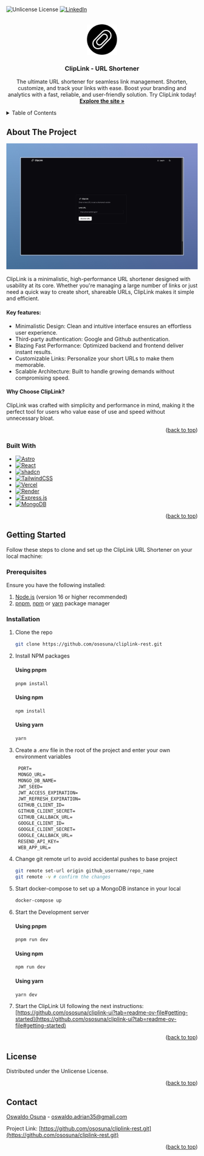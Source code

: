 <a id="readme-top"></a>

![Unlicense License][license-shield]
[![LinkedIn][linkedin-shield]][linkedin-url]


<!-- PROJECT LOGO -->
<br />
<div align="center">
  <a href="https://cliplink.app" target="_blank">
    <img src="assets/img/cliplink-logo.jpg" alt="Logo" width="80" height="80">
  </a>

  <h3 align="center">ClipLink - URL Shortener</h3>

  <p align="center">
    The ultimate URL shortener for seamless link management. Shorten, customize, and track your links with ease. Boost your branding and analytics with a fast, reliable, and user-friendly solution. Try ClipLink today!
    <br />
    <a href="https://cliplink.app"><strong>Explore the site »</strong></a>
  </p>
</div>

<!-- TABLE OF CONTENTS -->
<details>
  <summary>Table of Contents</summary>
  <ol>
    <li>
      <a href="#about-the-project">About The Project</a>
      <ul>
        <li><a href="#built-with">Built With</a></li>
      </ul>
    </li>
    <li>
      <a href="#getting-started">Getting Started</a>
      <ul>
        <li><a href="#prerequisites">Prerequisites</a></li>
        <li><a href="#installation">Installation</a></li>
      </ul>
    </li>
    <li><a href="#license">License</a></li>
    <li><a href="#contact">Contact</a></li>
  </ol>
</details>



<!-- ABOUT THE PROJECT -->
## About The Project

<a href="https://github.com/ososuna/cliplink-ui.git" target="_blank">
  <img src="assets/img/cliplink-screenshot.png" alt="Logo" width="700">
</a>

ClipLink is a minimalistic, high-performance URL shortener designed with usability at its core. Whether you're managing a large number of links or just need a quick way to create short, shareable URLs, ClipLink makes it simple and efficient.

#### Key features:
* Minimalistic Design: Clean and intuitive interface ensures an effortless user experience.
* Third-party authentication: Google and Github authentication.
* Blazing Fast Performance: Optimized backend and frontend deliver instant results.
* Customizable Links: Personalize your short URLs to make them memorable.
* Scalable Architecture: Built to handle growing demands without compromising speed.

#### Why Choose ClipLink?

ClipLink was crafted with simplicity and performance in mind, making it the perfect tool for users who value ease of use and speed without unnecessary bloat.

<p align="right">(<a href="#readme-top">back to top</a>)</p>

### Built With
* [![Astro][Astro]][Astro-url]
* [![React][React.js]][React-url]
* [![shadcn][shadcn]][shadcn-url]
* [![TailwindCSS][TailwindCSS]][TailwindCSS-url]
* [![Vercel][Vercel]][Vercel-url]
* [![Render][Render]][Render-url]
* [![Express.js][Express.js]][Express-url]
* [![MongoDB][MongoDB]][MongoDB-url]


<p align="right">(<a href="#readme-top">back to top</a>)</p>


<!-- GETTING STARTED -->
## Getting Started

Follow these steps to clone and set up the ClipLink URL Shortener on your local machine:

### Prerequisites

Ensure you have the following installed:
1. [Node.js](https://nodejs.org/) (version 16 or higher recommended)  
2. [pnpm](https://pnpm.io/), [npm](https://www.npmjs.com/) or [yarn](https://yarnpkg.com/) package manager


### Installation

1. Clone the repo
   ```sh
   git clone https://github.com/ososuna/cliplink-rest.git
   ```
2. Install NPM packages
    #### Using pnpm
    ```bash
    pnpm install
    ```
    #### Using npm
    ```bash
    npm install
    ```
    #### Using yarn
    ```bash
    yarn
    ```
3. Create a .env file in the root of the project and enter your own environment variables
   ```.env
    PORT=
    MONGO_URL=
    MONGO_DB_NAME=
    JWT_SEED=
    JWT_ACCESS_EXPIRATION=
    JWT_REFRESH_EXPIRATION=
    GITHUB_CLIENT_ID=
    GITHUB_CLIENT_SECRET=
    GITHUB_CALLBACK_URL=
    GOOGLE_CLIENT_ID=
    GOOGLE_CLIENT_SECRET=
    GOOGLE_CALLBACK_URL=
    RESEND_API_KEY=
    WEB_APP_URL=
   ```
4. Change git remote url to avoid accidental pushes to base project
   ```sh
   git remote set-url origin github_username/repo_name
   git remote -v # confirm the changes
   ```
5. Start docker-compose to set up a MongoDB instance in your local
   ```bash
   docker-compose up
   ```
6. Start the Development server
    #### Using pnpm
    ```bash
    pnpm run dev
    ```
    #### Using npm
    ```bash
    npm run dev
    ```
    #### Using yarn
    ```bash
    yarn dev
    ```

7. Start the ClipLink UI following the next instructions: [https://github.com/ososuna/cliplink-ui?tab=readme-ov-file#getting-started](https://github.com/ososuna/cliplink-ui?tab=readme-ov-file#getting-started)

<p align="right">(<a href="#readme-top">back to top</a>)</p>

<!-- LICENSE -->
## License

Distributed under the Unlicense License.

<p align="right">(<a href="#readme-top">back to top</a>)</p>

<!-- CONTACT -->
## Contact

[Oswaldo Osuna](https://oswaldo-osuna.com) - oswaldo.adrian35@gmail.com

Project Link: [https://github.com/ososuna/cliplink-rest.git](https://github.com/ososuna/cliplink-rest.git)

<p align="right">(<a href="#readme-top">back to top</a>)</p>

<!-- MARKDOWN LINKS & IMAGES -->
<!-- https://www.markdownguide.org/basic-syntax/#reference-style-links -->
[contributors-shield]: https://img.shields.io/github/contributors/othneildrew/Best-README-Template.svg?style=for-the-badge
[contributors-url]: https://github.com/othneildrew/Best-README-Template/graphs/contributors
[forks-shield]: https://img.shields.io/github/forks/othneildrew/Best-README-Template.svg?style=for-the-badge
[forks-url]: https://github.com/othneildrew/Best-README-Template/network/members
[stars-shield]: https://img.shields.io/github/stars/othneildrew/Best-README-Template.svg?style=for-the-badge
[stars-url]: https://github.com/othneildrew/Best-README-Template/stargazers
[issues-shield]: https://img.shields.io/github/issues/othneildrew/Best-README-Template.svg?style=for-the-badge
[issues-url]: https://github.com/othneildrew/Best-README-Template/issues
[license-shield]: https://img.shields.io/github/license/othneildrew/Best-README-Template.svg?style=for-the-badge
[license-url]: https://github.com/othneildrew/Best-README-Template/blob/master/LICENSE.txt
[linkedin-shield]: https://img.shields.io/badge/-LinkedIn-black.svg?style=for-the-badge&logo=linkedin&colorB=555
[linkedin-url]: https://www.linkedin.com/in/ososuna/
[product-screenshot]: images/screenshot.png
[Next.js]: https://img.shields.io/badge/next.js-000000?style=for-the-badge&logo=nextdotjs&logoColor=white
[Next-url]: https://nextjs.org/
[React.js]: https://img.shields.io/badge/React-20232A?style=for-the-badge&logo=react&logoColor=61DAFB
[React-url]: https://reactjs.org/
[Vue.js]: https://img.shields.io/badge/Vue.js-35495E?style=for-the-badge&logo=vuedotjs&logoColor=4FC08D
[Vue-url]: https://vuejs.org/
[Angular.io]: https://img.shields.io/badge/Angular-DD0031?style=for-the-badge&logo=angular&logoColor=white
[Angular-url]: https://angular.io/
[Svelte.dev]: https://img.shields.io/badge/Svelte-4A4A55?style=for-the-badge&logo=svelte&logoColor=FF3E00
[Svelte-url]: https://svelte.dev/
[Laravel.com]: https://img.shields.io/badge/Laravel-FF2D20?style=for-the-badge&logo=laravel&logoColor=white
[Laravel-url]: https://laravel.com
[Bootstrap.com]: https://img.shields.io/badge/Bootstrap-563D7C?style=for-the-badge&logo=bootstrap&logoColor=white
[Bootstrap-url]: https://getbootstrap.com
[JQuery.com]: https://img.shields.io/badge/jQuery-0769AD?style=for-the-badge&logo=jquery&logoColor=white
[JQuery-url]: https://jquery.com 
[Astro]: https://img.shields.io/badge/Astro-FF5D01?style=for-the-badge&logo=astro&logoColor=white
[Astro-url]: https://astro.build/
[shadcn]: https://img.shields.io/badge/shadcn-0EA5E9?style=for-the-badge&logo=tailwindcss&logoColor=white
[shadcn-url]: https://ui.shadcn.com
[TailwindCSS]: https://img.shields.io/badge/Tailwind_CSS-38B2AC?style=for-the-badge&logo=tailwindcss&logoColor=white
[TailwindCSS-url]: https://tailwindcss.com/
[Vercel]: https://img.shields.io/badge/Vercel-000000?style=for-the-badge&logo=vercel&logoColor=white
[Vercel-url]: https://vercel.com/
[Render]: https://img.shields.io/badge/Render-0095D5?style=for-the-badge&logo=render&logoColor=white
[Render-url]: https://render.com/
[MongoDB]: https://img.shields.io/badge/MongoDB-47A248?style=for-the-badge&logo=mongodb&logoColor=white
[MongoDB-url]: https://www.mongodb.com/
[MongoDB]: https://img.shields.io/badge/MongoDB-47A248?style=for-the-badge&logo=mongodb&logoColor=white
[MongoDB-url]: https://www.mongodb.com/
[Express.js]: https://img.shields.io/badge/Express.js-000000?style=for-the-badge&logo=express&logoColor=white
[Express-url]: https://expressjs.com/
